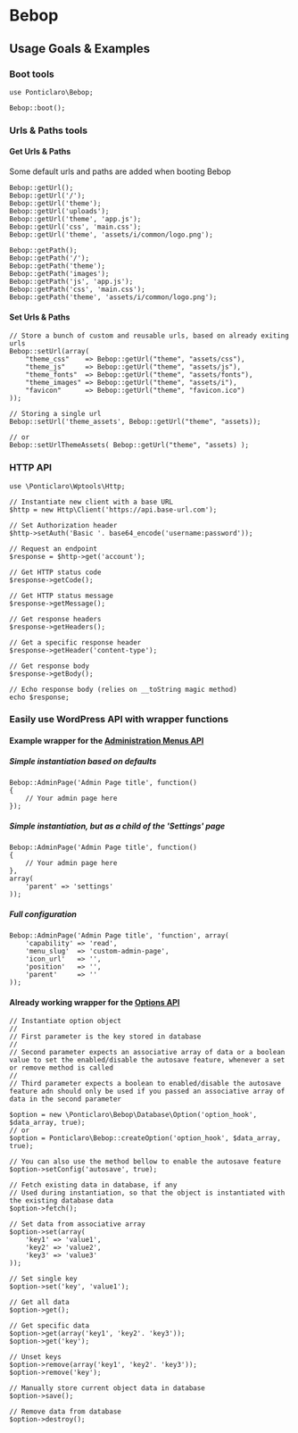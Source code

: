 Bebop
==================

## Usage Goals & Examples

### Boot tools

    use Ponticlaro\Bebop;
    
    Bebop::boot();

### Urls & Paths tools
#### Get Urls & Paths
Some default urls and paths are added when booting Bebop

    Bebop::getUrl();
    Bebop::getUrl('/');
    Bebop::getUrl('theme');
    Bebop::getUrl('uploads');
    Bebop::getUrl('theme', 'app.js');
    Bebop::getUrl('css', 'main.css');
    Bebop::getUrl('theme', 'assets/i/common/logo.png');
    
    Bebop::getPath();
    Bebop::getPath('/');
    Bebop::getPath('theme');
    Bebop::getPath('images');
    Bebop::getPath('js', 'app.js');
    Bebop::getPath('css', 'main.css');
    Bebop::getPath('theme', 'assets/i/common/logo.png');

#### Set Urls & Paths
	
	// Store a bunch of custom and reusable urls, based on already exiting urls
	Bebop::setUrl(array(
		"theme_css"    => Bebop::getUrl("theme", "assets/css"),
		"theme_js"     => Bebop::getUrl("theme", "assets/js"),
		"theme_fonts"  => Bebop::getUrl("theme", "assets/fonts"),
		"theme_images" => Bebop::getUrl("theme", "assets/i"),
		"favicon"      => Bebop::getUrl("theme", "favicon.ico")
	));
	
	// Storing a single url
	Bebop::setUrl('theme_assets', Bebop::getUrl("theme", "assets));
    
	// or
	Bebop::setUrlThemeAssets( Bebop::getUrl("theme", "assets) );

### HTTP API

    use \Ponticlaro\Wptools\Http;
    
    // Instantiate new client with a base URL
    $http = new Http\Client('https://api.base-url.com');
    
    // Set Authorization header
    $http->setAuth('Basic '. base64_encode('username:password'));
    
    // Request an endpoint
    $response = $http->get('account');
    
    // Get HTTP status code
    $response->getCode();
    
    // Get HTTP status message
    $response->getMessage();
    
    // Get response headers 
    $response->getHeaders();
    
    // Get a specific response header
    $response->getHeader('content-type');
    
    // Get response body
    $response->getBody();
    
    // Echo response body (relies on __toString magic method)
    echo $response;

### Easily use WordPress API with wrapper functions 

#### Example wrapper for the [Administration Menus API](http://codex.wordpress.org/Administration_Menus)

##### Simple instantiation based on defaults 

    Bebop::AdminPage('Admin Page title', function() 
    {    
        // Your admin page here
    });

##### Simple instantiation, but as a child of the 'Settings' page

    Bebop::AdminPage('Admin Page title', function() 
    {    
        // Your admin page here
    }, 
    array(
        'parent' => 'settings'
    ));

##### Full configuration

    Bebop::AdminPage('Admin Page title', 'function', array(
    	'capability' => 'read',
    	'menu_slug'  => 'custom-admin-page',
    	'icon_url'   => '',
    	'position'   => '',
    	'parent'     => ''
    ));

#### Already working wrapper for the [Options API](http://codex.wordpress.org/Options_API) 

	// Instantiate option object
	//
	// First parameter is the key stored in database
	//
	// Second parameter expects an associative array of data or a boolean value to set the enabled/disable the autosave feature, whenever a set or remove method is called 
	//
	// Third parameter expects a boolean to enabled/disable the autosave feature adn should only be used if you passed an associative array of data in the second parameter
	
    $option = new \Ponticlaro\Bebop\Database\Option('option_hook', $data_array, true);
	// or
	$option = Ponticlaro\Bebop::createOption('option_hook', $data_array, true);

	// You can also use the method bellow to enable the autosave feature
    $option->setConfig('autosave', true);

	// Fetch existing data in database, if any
	// Used during instantiation, so that the object is instantiated with the existing database data
    $option->fetch();

	// Set data from associative array
    $option->set(array(
    	'key1' => 'value1', 
		'key2' => 'value2',
		'key3' => 'value3'
	));

	// Set single key
    $option->set('key', 'value1');

	// Get all data
    $option->get();

	// Get specific data
	$option->get(array('key1', 'key2'. 'key3'));
    $option->get('key');

	// Unset keys
    $option->remove(array('key1', 'key2'. 'key3'));
    $option->remove('key');

	// Manually store current object data in database
    $option->save();

	// Remove data from database
    $option->destroy();
